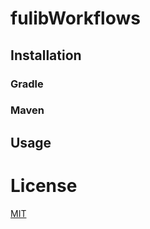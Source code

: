 # fulibWorkflows

## Installation
### Gradle


### Maven


## Usage

# License
[MIT](https://github.com/fujaba/fulibWorkflows/blob/main/LICENSE.md)